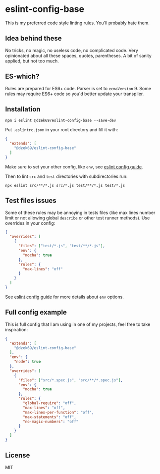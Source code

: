 # eslint-config-base

This is my preferred code style linting rules. You'll probably hate them.

## Idea behind these

No tricks, no magic, no useless code, no complicated code. Very opinionated about all these spaces, quotes, parentheses.
A bit of sanity applied, but not too much.

## ES-which?

Rules are prepared for ES6+ code. Parser is set to `ecmaVersion` 9. Some rules may require ES6+ code so you'd better
update your transpiler.

## Installation

```
npm i eslint @dzek69/eslint-config-base --save-dev
```

Put `.eslintrc.json` in your root directory and fill it with:
```json
{
  "extends": [
    "@dzek69/eslint-config-base"
  ]
}
```

Make sure to set your other config, like `env`, see [eslint config guide](https://eslint.org/docs/user-guide/configuring).

Then to lint `src` and `test` directories with subdirectories run:
```
npx eslint src/**/*.js src/*.js test/**/*.js test/*.js
```

## Test files issues

Some of these rules may be annoying in tests files (like max lines number limit or not allowing global `describe` or
other test runner methods).
Use overrides in your config:
```json
{
  "overrides": [
    {
      "files": ["test/*.js", "test/**/*.js"],
      "env": {
        "mocha": true
      },
      "rules": {
        "max-lines": "off"
      }
    }
  ]
}
```

See [eslint config guide](https://eslint.org/docs/user-guide/configuring) for more details about `env` options.

## Full config example

This is full config that I am using in one of my projects, feel free to take inspiration:

```json
{
  "extends": [
    "@dzek69/eslint-config-base"
  ],
  "env": {
    "node": true
  },
  "overrides": [
    {
      "files": ["src/*.spec.js", "src/**/*.spec.js"],
      "env": {
        "mocha": true
      },
      "rules": {
        "global-require": "off",
        "max-lines": "off",
        "max-lines-per-function": "off",
        "max-statements": "off",
        "no-magic-numbers": "off"
      }
    }
  ]
}
```

## License

MIT
